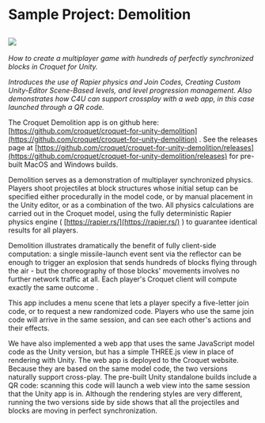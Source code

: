 # Sample Project: Demolition

![](images/image8.gif)
----------------------

*How to create a multiplayer game with hundreds of perfectly synchronized blocks in Croquet for Unity.*

*Introduces the use of Rapier physics and Join Codes, Creating Custom Unity-Editor Scene-Based levels, and level progression management. Also demonstrates how C4U can support crossplay with a web app, in this case launched through a QR code.*

The Croquet Demolition app is on github here: [https://github.com/croquet/croquet-for-unity-demolition](https://github.com/croquet/croquet-for-unity-demolition) . See the releases page at [https://github.com/croquet/croquet-for-unity-demolition/releases](https://github.com/croquet/croquet-for-unity-demolition/releases) for pre-built MacOS and Windows builds.

Demolition serves as a demonstration of multiplayer synchronized physics. Players shoot projectiles at block structures whose initial setup can be specified either procedurally in the model code, or by manual placement in the Unity editor, or as a combination of the two. All physics calculations are carried out in the Croquet model, using the fully deterministic Rapier physics engine ( [https://rapier.rs/](https://rapier.rs/) ) to guarantee identical results for all players.

Demolition illustrates dramatically the benefit of fully client-side computation: a single missile-launch event sent via the reflector can be enough to trigger an explosion that sends hundreds of blocks flying through the air - but the choreography of those blocks' movements involves no further network traffic at all. Each player's Croquet client will compute exactly the same outcome .

This app includes a menu scene that lets a player specify a five-letter join code, or to request a new randomized code. Players who use the same join code will arrive in the same session, and can see each other's actions and their effects.

We have also implemented a web app that uses the same JavaScript model code as the Unity version, but has a simple THREE.js view in place of rendering with Unity. The web app is deployed to the Croquet website. Because they are based on the same model code, the two versions naturally support cross-play. The pre-built Unity standalone builds include a QR code: scanning this code will launch a web view into the same session that the Unity app is in. Although the rendering styles are very different, running the two versions side by side shows that all the projectiles and blocks are moving in perfect synchronization.